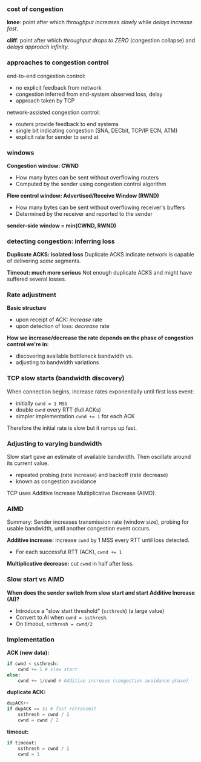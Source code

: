 ### cost of congestion
**knee**: point after which _throughput increases slowly_ while _delays increase fast_.

**cliff**: point after which _throughput drops to ZERO_ (congestion collapse) and _delays approach infinity_.

### approaches to congestion control
end-to-end congestion control:
- no explicit feedback from network
- congestion inferred from end-system observed loss, delay
- approach taken by TCP

network-assisted congestion control:
- routers provide feedback to end systems
- single bit indicating congestion (SNA, DECbit, TCP/IP ECN, ATM)
- explicit rate for sender to send at

### windows
**Congestion window: CWND**
- How many bytes can be sent without overflowing routers
- Computed by the sender using congestion control algorithm

**Flow control window: Advertised/Receive Window (RWND)**
- How many bytes can be sent without overflowing receiver's buffers
- Determined by the receiver and reported to the sender

**sender-side window = min(CWND, RWND)**

### detecting congestion: inferring loss
**Duplicate ACKS: isolated loss**
Duplicate ACKS indicate network is capable of delivering _some_ segments.

**Timeout: much more serious**
Not enough duplicate ACKS and might have suffered several losses.

### Rate adjustment
**Basic structure**
- upon receipt of ACK: _increase_ rate
- upon detection of loss: _decrease_ rate

**How we increase/decrease the rate depends on the phase of congestion control we're in:**
- discovering available bottleneck bandwidth vs.
- adjusting to bandwidth variations

### TCP slow starts (bandwidth discovery)
When connection begins, increase rates exponentially until first loss event:
- initially `cwnd = 1 MSS`
- double `cwnd` every RTT (full ACKs)
- simpler implementation `cwnd += 1` for each ACK

Therefore the initial rate is slow but it ramps up fast.

### Adjusting to varying bandwidth
Slow start gave an estimate of available bandwidth. Then oscillate around its current value.
- repeated probing (rate increase) and backoff (rate decrease)
- known as congestion avoidance

TCP uses Additive Increase Multiplicative Decrease (AIMD).

### AIMD
Summary: Sender increases transmission rate (window size), probing for usable bandwidth, until another congestion event occurs.

**Additive increase:** increase `cwnd` by 1 MSS every RTT until loss detected.
- For each successful RTT (ACK), `cwnd += 1`

**Multiplicative decrease:** cut `cwnd` in half after loss.

### Slow start vs AIMD
**When does the sender switch from slow start and start Additive Increase (AI)?**
- Introduce a "slow start threshold" (`ssthresh`) (a large value)
- Convert to AI when `cwnd = ssthresh`.
- On timeout, `ssthresh = cwnd/2`

### Implementation
**ACK (new data):**
```python
if cwnd < ssthresh:
    cwnd += 1 # slow start
else:
    cwnd += 1/cwnd # Additive increase (congestion avoidance phase)
```

**duplicate ACK:**
```python
dupACK++
if dupACK == 3: # fast retransmit
    ssthresh = cwnd / 2
    cwnd = cwnd / 2
```

**timeout:**
```python
if timeout:
    ssthresh = cwnd / 2
    cwnd = 1
